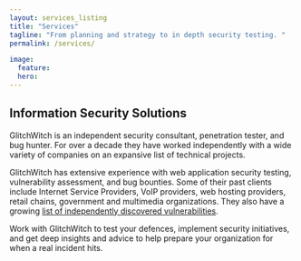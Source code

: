 ```yaml
---
layout: services_listing
title: "Services"
tagline: "From planning and strategy to in depth security testing. "
permalink: /services/

image:
  feature:
  hero:
---
```


## Information Security Solutions

GlitchWitch is an independent security consultant, penetration tester, and bug hunter. For over a decade they have worked independently with a wide variety of companies on an expansive list of technical projects.


GlitchWitch has extensive experience with web application security testing, vulnerability assessment, and bug bounties.
Some of their past clients include Internet Service Providers, VoIP providers, web hosting providers, retail chains, government and multimedia organizations. They also have a growing [list of independently discovered vulnerabilities](/reports/).


Work with GlitchWitch to test your defences, implement security initiatives, and get deep insights and advice to help prepare your organization for when a real incident hits.
